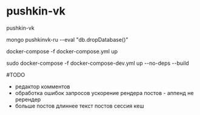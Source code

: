# pushkin-vk
pushkin-vk

mongo pushkinvk-ru --eval "db.dropDatabase()"

docker-compose -f docker-compose.yml up

sudo docker-compose -f docker-compose-dev.yml up --no-deps --build

#TODO
+ редактор комментов
+ обработка ошибок запросов
ускорение рендера постов - аппенд не ререндер
+ больше постов 
длиннее текст постов
сессия кеш